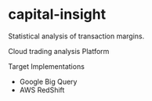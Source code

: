 capital-insight
===============

Statistical analysis of transaction margins.

Cloud trading analysis Platform

Target Implementations

* Google Big Query
* AWS RedShift
